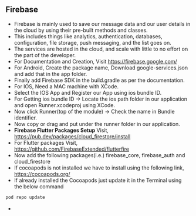 ## Firebase

- Firebase is mainly used to save our message data and our user details in the cloud by using their pre-built methods and classes.
- This includes things like analytics, authentication, databases, configuration, file storage, push messaging, and the list goes on. 
- The services are hosted in the cloud, and scale with little to no effort on the part of the developer.
- For Documentation and Creation, Visit https://firebase.google.com/
- For Android, Create the package name, Download google-services.json and add that in the app folder.
- Finally add Firebase SDK in the build.gradle as per the documentation.
- For IOS, Need a MAC machine with XCode.
- Select the IOS App and Register our App using ios bundle ID.
- For Getting ios bundle ID -> Locate the ios path folder in our application and open Runner.xcodeproj using XCode.
- Now click Runner(top of the module) -> Check the name in Bundle identifier.
- Now copy or drag and put under the runner folder in our application.
- __Firebase Flutter Packages Setup__ Visit, https://pub.dev/packages/cloud_firestore/install
- For Flutter packages Visit, https://github.com/FirebaseExtended/flutterfire
- Now add the following packages(i.e.) firebase_core, firebase_auth and cloud_firestore
- If cocoapods is not installed we have to install using the following link, https://cocoapods.org/
- If already installed the Cocoapods just update it in the Terminal using the below command
```ruby
pod repo update
```
- 
